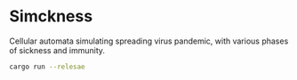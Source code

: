 # Simckness

Cellular automata simulating spreading virus pandemic, with various phases of sickness and immunity. 

```bash
cargo run --relesae
```
